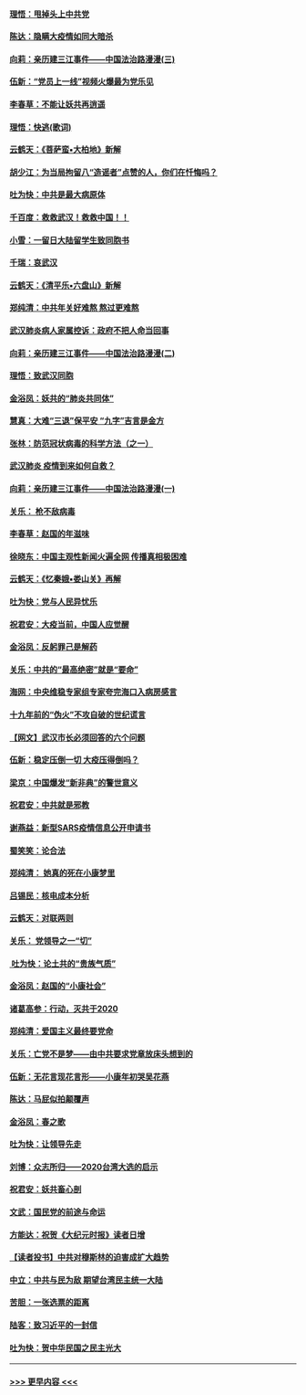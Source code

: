 #### [理悟：甩掉头上中共党](../pages/nsc993/n11838826.md?t=02031122) 
#### [陈达：隐瞒大疫情如同大暗杀](../pages/nsc993/n11838771.md?t=02031122) 
#### [向莉：亲历建三江事件——中国法治路漫漫(三)](../pages/nsc993/n11831825.md?t=02031122) 
#### [伍新：“党员上一线”视频火爆最为党乐见](../pages/nsc993/n11838200.md?t=02031122) 
#### [李春草：不能让妖共再逍遥](../pages/nsc993/n11838102.md?t=02031122) 
#### [理悟：快逃(歌词)](../pages/nsc993/n11838083.md?t=02031122) 
#### [云鹤天：《菩萨蛮▪大柏地》新解](../pages/nsc993/n11838059.md?t=02031122) 
#### [胡少江：为当局拘留八“造谣者”点赞的人，你们在忏悔吗？](../pages/nsc993/n11836801.md?t=02031122) 
#### [吐为快：中共是最大病原体](../pages/nsc993/n11836748.md?t=02031122) 
#### [千百度：救救武汉！救救中国！！](../pages/nsc993/n11836145.md?t=02031122) 
#### [小雪：一留日大陆留学生致同胞书](../pages/nsc993/n11834624.md?t=02031122) 
#### [千瑞：哀武汉](../pages/nsc993/n11833647.md?t=02031122) 
#### [云鹤天：《清平乐▪六盘山》新解](../pages/nsc993/n11833611.md?t=02031122) 
#### [郑纯清：中共年关好难熬 熬过更难熬](../pages/nsc993/n11833489.md?t=02031122) 
#### [武汉肺炎病人家属控诉：政府不把人命当回事](../pages/nsc993/n11833205.md?t=02031122) 
#### [向莉：亲历建三江事件——中国法治路漫漫(二)](../pages/nsc993/n11829102.md?t=02031122) 
#### [理悟：致武汉同胞](../pages/nsc993/n11831522.md?t=02031122) 
#### [金浴凤：妖共的“肺炎共同体”](../pages/nsc993/n11829448.md?t=02031122) 
#### [慧真：大难“三退”保平安 “九字”吉言是金方](../pages/nsc993/n11829501.md?t=02031122) 
#### [张林：防范冠状病毒的科学方法（之一）](../pages/nsc993/n11828618.md?t=02031122) 
#### [武汉肺炎 疫情到来如何自救？](../pages/nsc993/n11827632.md?t=02031122) 
#### [向莉：亲历建三江事件——中国法治路漫漫(一)](../pages/nsc993/n11827190.md?t=02031122) 
#### [关乐： 枪不敌病毒](../pages/nsc993/n11826746.md?t=02031122) 
#### [李春草：赵国的年滋味](../pages/nsc993/n11826321.md?t=02031122) 
#### [徐晓东：中国主观性新闻火遍全网 传播真相极困难](../pages/nsc993/n11826508.md?t=02031122) 
#### [云鹤天：《忆秦娥▪娄山关》再解](../pages/nsc993/n11824682.md?t=02031122) 
#### [吐为快：党与人民异忧乐](../pages/nsc993/n11824660.md?t=02031122) 
#### [祝君安：大疫当前，中国人应觉醒](../pages/nsc993/n11821946.md?t=02031122) 
#### [金浴凤：反躬罪己是解药](../pages/nsc993/n11820280.md?t=02031122) 
#### [关乐：中共的“最高绝密”就是“要命”](../pages/nsc993/n11816946.md?t=02031122) 
#### [海网：中央维稳专家组专家夸完海口入病房感言](../pages/nsc993/n11815138.md?t=02031122) 
#### [十九年前的“伪火”不攻自破的世纪谎言](../pages/nsc993/n11813238.md?t=02031122) 
#### [【网文】武汉市长必须回答的六个问题](../pages/nsc993/n11813848.md?t=02031122) 
#### [伍新：稳定压倒一切 大疫压得倒吗？](../pages/nsc993/n11812634.md?t=02031122) 
#### [梁京：中国爆发“新非典”的警世意义](../pages/nsc993/n11812554.md?t=02031122) 
#### [祝君安：中共就是邪教](../pages/nsc993/n11812431.md?t=02031122) 
#### [谢燕益：新型SARS疫情信息公开申请书](../pages/nsc993/n11808840.md?t=02031122) 
#### [蜀笑笑：论合法](../pages/nsc993/n11808064.md?t=02031122) 
#### [郑纯清： 她真的死在小康梦里](../pages/nsc993/n11806623.md?t=02031122) 
#### [吕锡民：核电成本分析](../pages/nsc993/n11806284.md?t=02031122) 
#### [云鹤天：对联两则](../pages/nsc993/n11805957.md?t=02031122) 
#### [关乐： 党领导之一“切”](../pages/nsc993/n11804505.md?t=02031122) 
#### [ 吐为快：论土共的“贵族气质”](../pages/nsc993/n11804490.md?t=02031122) 
#### [金浴凤：赵国的“小康社会”](../pages/nsc993/n11804452.md?t=02031122) 
#### [诸葛高参：行动，灭共于2020](../pages/nsc993/n11804120.md?t=02031122) 
#### [郑纯清：爱国主义最终要党命](../pages/nsc993/n11802197.md?t=02031122) 
#### [关乐：亡党不是梦——由中共要求党章放床头想到的](../pages/nsc993/n11802156.md?t=02031122) 
#### [伍新：无花言现花言形——小康年初哭吴花燕](../pages/nsc993/n11800044.md?t=02031122) 
#### [陈达：马屁似拍颠覆声](../pages/nsc993/n11800010.md?t=02031122) 
#### [金浴凤：春之歌](../pages/nsc993/n11797687.md?t=02031122) 
#### [吐为快：让领导先走](../pages/nsc993/n11797512.md?t=02031122) 
#### [刘博：众志所归——2020台湾大选的启示](../pages/nsc993/n11796878.md?t=02031122) 
#### [祝君安：妖共畜心剖](../pages/nsc993/n11794273.md?t=02031122) 
#### [文武：国民党的前途与命运](../pages/nsc993/n11794198.md?t=02031122) 
#### [方能达：祝贺《大纪元时报》读者日增](../pages/nsc993/n11793807.md?t=02031122) 
#### [【读者投书】中共对穆斯林的迫害成扩大趋势](../pages/nsc993/n11791371.md?t=02031122) 
#### [中立：中共与民为敌 期望台湾民主统一大陆](../pages/nsc993/n11790392.md?t=02031122) 
#### [苦胆：一张选票的距离](../pages/nsc993/n11788914.md?t=02031122) 
#### [陆客：致习近平的一封信](../pages/nsc993/n11788867.md?t=02031122) 
#### [吐为快：贺中华民国之民主光大](../pages/nsc993/n11788618.md?t=02031122) 

----
#### [ >>> 更早内容 <<< ](../indexes/nsc993-earlier.md)
